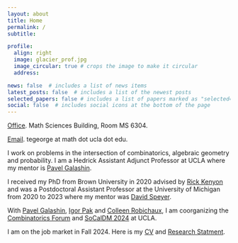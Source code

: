 ```yaml
---
layout: about
title: Home
permalink: /
subtitle: 

profile:
  align: right
  image: glacier_prof.jpg
  image_circular: true # crops the image to make it circular
  address:  

news: false  # includes a list of news items
latest_posts: false  # includes a list of the newest posts
selected_papers: false # includes a list of papers marked as "selected={true}"
social: false  # includes social icons at the bottom of the page
---
```

<p><a href='#'>Office</a>. Math Sciences Building, Room MS 6304.</p>
<p><a href='#'>Email</a>. tegeorge at math dot ucla dot edu.</p>

I work on problems in the intersection of combinatorics, algebraic geometry and probability. I am a Hedrick Assistant Adjunct Professor at UCLA where my mentor is [Pavel Galashin](https://www.math.ucla.edu/~galashin/). 

I received my PhD from Brown University in 2020 advised by [Rick Kenyon](https://gauss.math.yale.edu/~rwk25/) and was a Postdoctoral Assistant Professor at the University of Michigan from 2020 to 2023 where my mentor was [David Speyer](http://www-personal.umich.edu/~speyer/).

With [Pavel Galashin](https://www.math.ucla.edu/~galashin/), [Igor Pak](https://www.math.ucla.edu/~pak/) and [Colleen Robichaux](https://www.math.ucla.edu/~robichaux/), I am coorganizing the [Combinatorics Forum](https://www.math.ucla.edu/~galashin/ucla_comb_sem.html) and [SoCalDM 2024](https://sites.google.com/view/socaldm2024/home) at UCLA.

I am on the job market in Fall 2024. Here is my [CV](CV.pdf) and [Research Statment](Research_statement.pdf).
